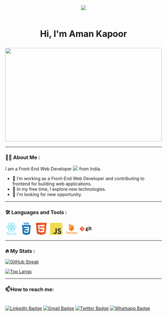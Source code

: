 <div id="header" align="center">
  <img src="https://media.giphy.com/media/M9gbBd9nbDrOTu1Mqx/giphy.gif" width="100"/>
</div>

<div id="badges" align="center">
 <img src="https://komarev.com/ghpvc/?username=MrAmanKapoor&style=flat-square&color=blue" alt=""/>
</div>

<h1 align="center" color="red">
  
  Hi, I'm Aman Kapoor
</h1>

<div align="center">
  <img src="https://media.giphy.com/media/dWesBcTLavkZuG35MI/giphy.gif" width="100%" height="300"/>
</div>

---

### :woman_technologist: About Me :
I am a Front-End Web Developer <img src="https://media.giphy.com/media/WUlplcMpOCEmTGBtBW/giphy.gif" width="30"> from India.
- :telescope: I’m working as a Front-End Web Developer and contributing to frontend for building web applications.
- :seedling: In my free time, I explore new technologies.  
- 🔭 I'm looking for new opportunity.
---

### :hammer_and_wrench: Languages and Tools :
<div>
  <img src="https://github.com/devicons/devicon/blob/master/icons/react/react-original-wordmark.svg" title="React" alt="React" width="40" height="40"/>&nbsp;
  <img src="https://github.com/devicons/devicon/blob/master/icons/css3/css3-plain-wordmark.svg"  title="CSS3" alt="CSS" width="40" height="40"/>&nbsp;
  <img src="https://github.com/devicons/devicon/blob/master/icons/html5/html5-original.svg" title="HTML5" alt="HTML" width="40" height="40"/>&nbsp;
  <img src="https://github.com/devicons/devicon/blob/master/icons/javascript/javascript-original.svg" title="JavaScript" alt="JavaScript" width="40" height="40"/>&nbsp;
  <img src="https://github.com/devicons/devicon/blob/master/icons/firebase/firebase-plain-wordmark.svg" title="Firebase" alt="Firebase" width="40" height="40"/>&nbsp;
  <img src="https://github.com/devicons/devicon/blob/master/icons/git/git-original-wordmark.svg" title="Git" **alt="Git" width="40" height="40"/>
</div>

---

### :fire: My Stats :

[![GitHub Streak](http://github-readme-streak-stats.herokuapp.com?user=MrAmanKapoor&theme=dark&background=000000)](https://git.io/streak-stats)

[![Top Langs](https://github-readme-stats.vercel.app/api/top-langs/?username=MrAmanKapoor&layout=compact&theme=vision-friendly-dark)](https://github.com/anuraghazra/github-readme-stats)

----

### :mailbox:How to reach me: <br><br>
 <a href="https://www.linkedin.com/in/amankapoorji"><img src="https://img.shields.io/badge/LinkedIn-blue?style=for-the-badge&logo=linkedin&logoColor=white" alt="LinkedIn Badge"/></a>
  <a href="mailto:amankapoor140@gmail.com"><img src="https://img.shields.io/badge/gmail-red?style=for-the-badge&logo=gmail&logoColor=white" alt="Gmail Badge"/></a>
   <a href="https://twitter.com/MrKapoorJi?t=gg3u8Cp-RRSCN6xl41bwpw&s=09"><img src="https://img.shields.io/badge/Twitter-blue?style=for-the-badge&logo=twitter&logoColor=white" alt="Twitter Badge"/></a>
    <a href="https://wa.me/919140933410" target="_blank"><img src="https://img.shields.io/badge/whatsapp-Forest%20green?style=for-the-badge&logo=whatsapp&logoColor=white" alt="Whatsapp Badge"/></a>
   
<!---
MrAmanKapoor/MrAmanKapoor is a ✨ special ✨ repository because its `README.md` (this file) appears on your GitHub profile.
You can click the Preview link to take a look at your changes.
--->
